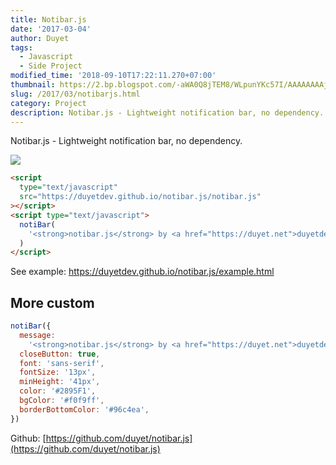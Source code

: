 ```yaml
---
title: Notibar.js
date: '2017-03-04'
author: Duyet
tags:
  - Javascript
  - Side Project
modified_time: '2018-09-10T17:22:11.270+07:00'
thumbnail: https://2.bp.blogspot.com/-aWA0Q8jTEM8/WLpunYKc57I/AAAAAAAAjz8/AoGD9qpGYaE1OHeqi5QrBJcgm0HCJgnOACLcB/s1600/Screenshot%2Bfrom%2B2017-03-04%2B14-35-54.png
slug: /2017/03/notibarjs.html
category: Project
description: Notibar.js - Lightweight notification bar, no dependency.
---
```


Notibar.js - Lightweight notification bar, no dependency.

[![](https://2.bp.blogspot.com/-aWA0Q8jTEM8/WLpunYKc57I/AAAAAAAAjz8/AoGD9qpGYaE1OHeqi5QrBJcgm0HCJgnOACLcB/s1600/Screenshot%2Bfrom%2B2017-03-04%2B14-35-54.png)](https://github.com/duyet/notibar.js)

```html
<script
  type="text/javascript"
  src="https://duyetdev.github.io/notibar.js/notibar.js"
></script>
<script type="text/javascript">
  notiBar(
    '<strong>notibar.js</strong> by <a href="https://duyet.net">duyetdev</a>  :))',
  )
</script>
```

See example: https://duyetdev.github.io/notibar.js/example.html

## More custom

```js
notiBar({
  message:
    '<strong>notibar.js</strong> by <a href="https://duyet.net">duyetdev</a>  :))',
  closeButton: true,
  font: 'sans-serif',
  fontSize: '13px',
  minHeight: '41px',
  color: '#2895F1',
  bgColor: '#f0f9ff',
  borderBottomColor: '#96c4ea',
})
```

Github: [https://github.com/duyet/notibar.js](https://github.com/duyet/notibar.js)
